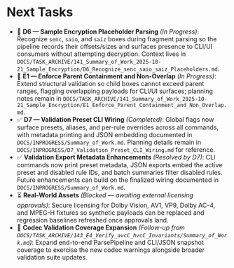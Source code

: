 # Next Tasks

- 🚧 **D6 — Sample Encryption Placeholder Parsing** _(In Progress)_: Recognize `senc`, `saio`, and `saiz` boxes during fragment parsing so the pipeline records their offsets/sizes and surfaces presence to CLI/UI consumers without attempting decryption. Context lives in `DOCS/TASK_ARCHIVE/141_Summary_of_Work_2025-10-21_Sample_Encryption/D6_Recognize_senc_saio_saiz_Placeholders.md`.
- 🚧 **E1 — Enforce Parent Containment and Non-Overlap** _(In Progress)_: Extend structural validation so child boxes cannot exceed parent ranges, flagging overlapping payloads for CLI/UI surfaces; planning notes remain in `DOCS/TASK_ARCHIVE/141_Summary_of_Work_2025-10-21_Sample_Encryption/E1_Enforce_Parent_Containment_and_Non_Overlap.md`.
- ✅ **D7 — Validation Preset CLI Wiring** _(Completed)_: Global flags now surface presets, aliases, and per-rule overrides across all commands, with metadata printing and JSON embedding documented in `DOCS/INPROGRESS/Summary_of_Work.md`. Planning details remain in `DOCS/INPROGRESS/D7_Validation_Preset_CLI_Wiring.md` for reference.
- ✅ **Validation Export Metadata Enhancements** _(Resolved by D7)_: CLI commands now print preset metadata, JSON exports embed the active preset and disabled rule IDs, and batch summaries filter disabled rules. Future enhancements can build on the finalized wiring documented in `DOCS/INPROGRESS/Summary_of_Work.md`.
- ⏳ **Real-World Assets** _(Blocked — awaiting external licensing approvals)_: Secure licensing for Dolby Vision, AV1, VP9, Dolby AC-4, and MPEG-H fixtures so synthetic payloads can be replaced and regression baselines refreshed once approvals land.
- 🔁 **Codec Validation Coverage Expansion** _(Follow-up from `DOCS/TASK_ARCHIVE/143_E4_Verify_avcC_hvcC_Invariants/Summary_of_Work.md`)_: Expand end-to-end ParsePipeline and CLI/JSON snapshot coverage to exercise the new codec warnings alongside broader validation suite updates.
